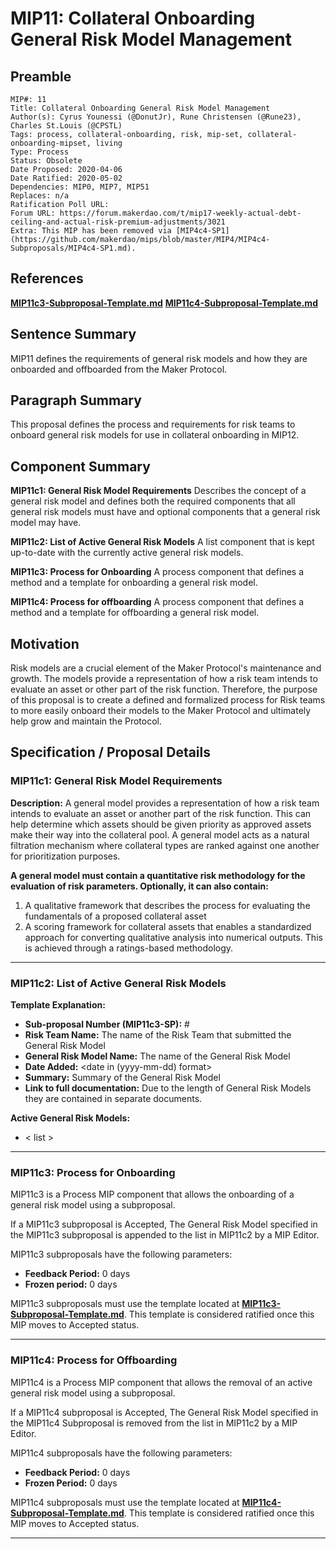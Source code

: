 # MIP11: Collateral Onboarding General Risk Model Management

## Preamble

```
MIP#: 11
Title: Collateral Onboarding General Risk Model Management
Author(s): Cyrus Younessi (@DonutJr), Rune Christensen (@Rune23), Charles St.Louis (@CPSTL)
Tags: process, collateral-onboarding, risk, mip-set, collateral-onboarding-mipset, living
Type: Process
Status: Obsolete
Date Proposed: 2020-04-06
Date Ratified: 2020-05-02
Dependencies: MIP0, MIP7, MIP51
Replaces: n/a
Ratification Poll URL:
Forum URL: https://forum.makerdao.com/t/mip17-weekly-actual-debt-ceiling-and-actual-risk-premium-adjustments/3021
Extra: This MIP has been removed via [MIP4c4-SP1](https://github.com/makerdao/mips/blob/master/MIP4/MIP4c4-Subproposals/MIP4c4-SP1.md).
```

## References

**[MIP11c3-Subproposal-Template.md](MIP11c3-Subproposal-Template.md)**
**[MIP11c4-Subproposal-Template.md](MIP11c4-Subproposal-Template.md)**

## Sentence Summary

MIP11 defines the requirements of general risk models and how they are onboarded and offboarded from the Maker Protocol.

## Paragraph Summary

This proposal defines the process and requirements for risk teams to onboard general risk models for use in collateral onboarding in MIP12.

## Component Summary

**MIP11c1: General Risk Model Requirements**
Describes the concept of a general risk model and defines both the required components that all general risk models must have and optional components that a general risk model may have.

**MIP11c2: List of Active General Risk Models**
A list component that is kept up-to-date with the currently active general risk models.

**MIP11c3: Process for Onboarding**
A process component that defines a method and a template for onboarding a general risk model.

**MIP11c4: Process for offboarding**
A process component that defines a method and a template for offboarding a general risk model.

## Motivation

Risk models are a crucial element of the Maker Protocol's maintenance and growth. The models provide a representation of how a risk team intends to evaluate an asset or other part of the risk function. Therefore, the purpose of this proposal is to create a defined and formalized process for Risk teams to more easily onboard their models to the Maker Protocol and ultimately help grow and maintain the Protocol.

## Specification / Proposal Details

### MIP11c1: General Risk Model Requirements

**Description:** A general model provides a representation of how a risk team intends to evaluate an asset or another part of the risk function. This can help determine which assets should be given priority as approved assets make their way into the collateral pool. A general model acts as a natural filtration mechanism where collateral types are ranked against one another for prioritization purposes.

**A general model must contain a quantitative risk methodology for the evaluation of risk parameters. Optionally, it can also contain:**

1. A qualitative framework that describes the process for evaluating the fundamentals of a proposed collateral asset
2. A scoring framework for collateral assets that enables a standardized approach for converting qualitative analysis into numerical outputs. This is achieved through a ratings-based methodology.

---

### MIP11c2: List of Active General Risk Models

**Template Explanation:**
- **Sub-proposal Number (MIP11c3-SP):** #
- **Risk Team Name:** The name of the Risk Team that submitted the General Risk Model
- **General Risk Model Name:** The name of the General Risk Model
- **Date Added:** <date in (yyyy-mm-dd) format>
- **Summary:** Summary of the General Risk Model
- **Link to full documentation:** Due to the length of General Risk Models they are contained in separate documents.

**Active General Risk Models:**

- < list >

---

### MIP11c3: Process for Onboarding

MIP11c3 is a Process MIP component that allows the onboarding of a general risk model using a subproposal.

If a MIP11c3 subproposal is Accepted, The General Risk Model specified in the MIP11c3 subproposal is appended to the list in MIP11c2 by a MIP Editor.

MIP11c3 subproposals have the following parameters:
- **Feedback Period:** 0 days
- **Frozen period:** 0 days

MIP11c3 subproposals must use the template located at  **[MIP11c3-Subproposal-Template.md](MIP11c3-Subproposal-Template.md)**. This template is considered ratified once this MIP moves to Accepted status.

---

### MIP11c4: Process for Offboarding

MIP11c4 is a Process MIP component that allows the removal of an active general risk model using a subproposal.

If a MIP11c4 subproposal is Accepted, The General Risk Model specified in the MIP11c4 Subproposal is removed from the list in MIP11c2 by a MIP Editor.

MIP11c4 subproposals have the following parameters:

- **Feedback Period:** 0 days
- **Frozen Period:** 0 days

MIP11c4 subproposals must use the template located at  **[MIP11c4-Subproposal-Template.md](MIP11c4-Subproposal-Template.md)**. This template is considered ratified once this MIP moves to Accepted status.

---
